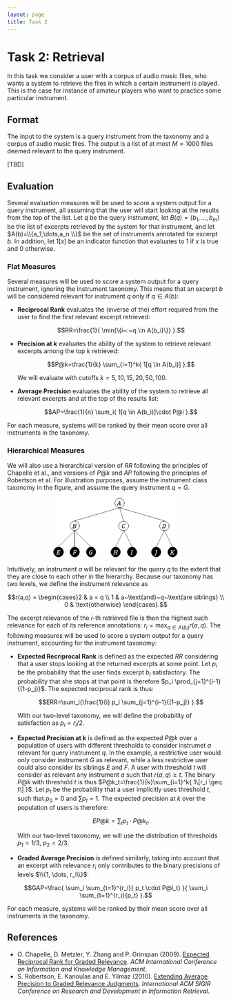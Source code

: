 ```yaml
---
layout: page
title: Task 2
---
```


# Task 2: Retrieval

In this task we consider a user with a corpus of audio music files, who wants a system to retrieve the files in which a certain instrument is played. This is the case for instance of amateur players who want to practice some particular instrument.

## Format

The input to the system is a query instrument from the taxonomy and a corpus of audio music files. The output is a list of at most $M=1000$ files deemed relevant to the query instrument.

[TBD]

## Evaluation

Several evaluation measures will be used to score a system output for a query instrument, all assuming that the user will start looking at the results from the top of the list.
Let $q$ be the query instrument, let $B(q)=\langle b_1,\dots,b_m \rangle$ be the list of excerpts retrieved by the system for that instrument, and let $A(b)=\\{a_1,\dots,a_n \\}$ be the set of instruments annotated for excerpt $b$. 
In addition, let $1[x]$ be an indicator function that evaluates to $1$ if $x$ is true and $0$ otherwise.

### Flat Measures

Several measures will be used to score a system output for a query instrument, ignoring the instrument taxonomy. This means that an excerpt $b$ will be considered relevant for instrument $q$ only if $q \in A(b)$:

- **Reciprocal Rank** evaluates the (inverse of the) effort required from the user to find the first relevant excerpt retrieved:

  $$RR=\frac{1}{ \min{\{i~:~q \in A(b_i)\}} }.$$

- **Precision at k** evaluates the ability of the system to retrieve relevant excerpts among the top $k$ retrieved:

  $$P@k=\frac{1}{k} \sum_{i=1}^k{ 1[q \in A(b_i)] }.$$

  We will evaluate with cutoffs $k=5,10,15,20,50,100$.

- **Average Precision** evaluates the ability of the system to retrieve all relevant excerpts and at the top of the results list:

  $$AP=\frac{1}{n} \sum_i{ 1[q \in A(b_i)]\cdot P@i }.$$

For each measure, systems will be ranked by their mean score over all instruments in the taxonomy.

### Hierarchical Measures

We will also use a hierarchical version of $RR$ following the principles of Chapelle et al., and versions of $P@k$ and $AP$ following the principles of Robertson et al. For illustration purposes, assume the instrument class taxonomy in the figure, and assume the query instrument $q=G$.

<p style="text-align:center"><img src ="img/sample_taxonomy.png" /></p>

Intuitively, an instrument $a$ will be relevant for the query $q$ to the extent that they are close to each other in the hierarchy. Because our taxonomy has two levels, we define the instrument relevance as

$$r(a,q) = \begin{cases}2 & a = q \\
  1 & a~\text{and}~q~\text{are siblings} \\
  0 & \text{otherwise} \end{cases}.$$

The excerpt relevance of the $i$-th retrieved file is then the highest such relevance for each of its reference annotations: $r_i=\max_{a \in A(b_i)}{ r(a,q) }$. The following measures will be used to score a system output for a query instrument, accounting for the instrument taxonomy:

- **Expected Recriprocal Rank** is defined as the expected $RR$ considering that a user stops looking at the returned excerpts at some point. Let $p_i$ be the probability that the user finds excerpt $b_i$ satisfactory. The probability that she stops at that point is therefore $p_i \prod_{j=1}^{i-1}{(1-p_j)}$. The expected reciprocal rank is thus:

  $$ERR=\sum_i{\frac{1}{i} p_i \sum_{j=1}^{i-1}{(1-p_j)} }.$$

  With our two-level taxonomy, we will define the probability of satisfaction as $p_i=r_i/2$.

- **Expected Precision at k** is defined as the expected $P@k$ over a population of users with different thresholds to consider instrumet $a$ relevant for query instrument $q$. In the example, a restrictive user would only consider instrument $G$ as relevant, while a less restrictive user could also consider its siblings $E$ and $F$. A user with threshold $t$ will consider as relevant any instrument $a$ such that $r(a,q)\geq t$. The binary $P@k$ with threshold $t$ is thus $P@k_t=\frac{1}{k}\sum_{i=1}^k{ 1\[r_i \geq t\] }$. Let $p_t$ be the probability that a user implicitly uses threshold $t$, such that $p_0=0$ and $\sum{p_t}=1$. The expected precision at $k$ over the population of users is therefore:

  $$EP@k=\sum_t{ p_t \cdot P@k_t }.$$

  With our two-level taxonomy, we will use the distribution of thresholds $p_1=1/3$, $p_2=2/3$.

- **Graded Average Precision** is defined similarly, taking into account that an excerpt with relevance $r_i$ only contributes to the binary precisions of levels $\\{1, \dots, r_i\\}$:

$$GAP=\frac{ \sum_i \sum_{t=1}^{r_i}{ p_t \cdot P@i_t} }{ \sum_i \sum_{t=1}^{r_i}{p_t} }.$$

For each measure, systems will be ranked by their mean score over all instruments in the taxonomy.

## References

- O. Chapelle, D. Metzler, Y. Zhang and P. Grinspan (2009). [Expected Reciprocal Rank for Graded Relevance](http://olivier.chapelle.cc/pub/err.pdf). *ACM International Conference on Information and Knowledge Management*.
- S. Robertson, E. Kanoulas and E. Yilmaz (2010). [Extending Average Precision to Graded Relevance Judgments](http://www.ccs.neu.edu/home/ekanou/research/papers/mypapers/sigir10a.pdf). *International ACM SIGIR Conference on Research and Development in Information Retrieval*.
